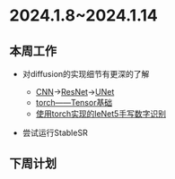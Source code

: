 # 2024.1.8~2024.1.14
## 本周工作
- 对diffusion的实现细节有更深的了解
  - [CNN](./CNN.pdf)$\rightarrow$[ResNet](./ResNet.pdf)$\rightarrow$[UNet](./UNet.pdf)
  - [torch——Tensor基础](./Tensor.ipynb)
  - [使用torch实现的leNet5手写数字识别](./MNIST.ipynb)

- 尝试运行StableSR

## 下周计划

